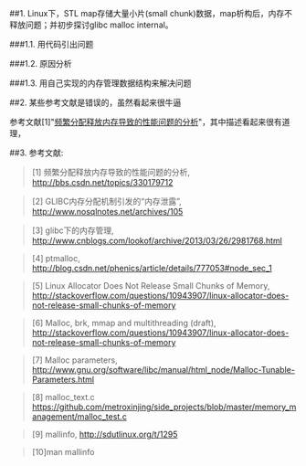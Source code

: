 ##1. Linux下，STL map存储大量小片(small chunk)数据，map析构后，内存不释放问题；并初步探讨glibc malloc internal。

###1.1. 用代码引出问题

###1.2. 原因分析

###1.3. 用自己实现的内存管理数据结构来解决问题

##2. 某些参考文献是错误的，虽然看起来很牛逼

参考文献[1]"[频繁分配释放内存导致的性能问题的分析](http://bbs.csdn.net/topics/330179712)"，其中描述看起来很有道理，


##3. 参考文献:

>\[1] 频繁分配释放内存导致的性能问题的分析, <http://bbs.csdn.net/topics/330179712>

>\[2] GLIBC内存分配机制引发的“内存泄露”, <http://www.nosqlnotes.net/archives/105>

>\[3] glibc下的内存管理, <http://www.cnblogs.com/lookof/archive/2013/03/26/2981768.html>

>\[4] ptmalloc, <http://blog.csdn.net/phenics/article/details/777053#node_sec_1>

>\[5] Linux Allocator Does Not Release Small Chunks of Memory, <http://stackoverflow.com/questions/10943907/linux-allocator-does-not-release-small-chunks-of-memory>

>\[6] Malloc, brk, mmap and multithreading (draft), <http://stackoverflow.com/questions/10943907/linux-allocator-does-not-release-small-chunks-of-memory>

>\[7] Malloc parameters, <http://www.gnu.org/software/libc/manual/html_node/Malloc-Tunable-Parameters.html>

>\[8] malloc_text.c <https://github.com/metroxinjing/side_projects/blob/master/memory_management/malloc_test.c>

>\[9] mallinfo, <http://sdutlinux.org/t/1295> 

>\[10]man mallinfo
